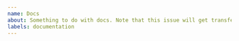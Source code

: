```yaml
---
name: Docs
about: Something to do with docs. Note that this issue will get transferred over to `lando/docs`
labels: documentation
---
```

